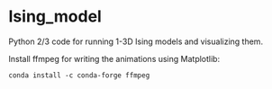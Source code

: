 # Ising_model

Python 2/3 code for running 1-3D Ising models and visualizing them.

Install ffmpeg for writing the animations using Matplotlib:
```
conda install -c conda-forge ffmpeg
```
